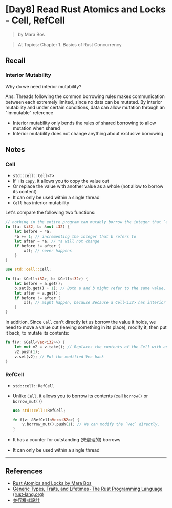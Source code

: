 # [Day8] Read Rust Atomics and Locks - Cell, RefCell

> by Mara Bos

> At Topics: Chapter 1. Basics of Rust Concurrency

## Recall

### Interior Mutability

Why do we need interior mutability?

Ans: Threads following the common borrowing rules makes communication between each extremely limited, since no data can be mutated. By interior mutability and under certain conditions, data can allow mutation through an "immutable" reference

- Interior mutability only bends the rules of shared borrowing to allow mutation when shared
- Interior mutability does not change anything about exclusive borrowing

## Notes

### Cell

- `std::cell::Cell<T>`
- If `T` is `Copy`, it allows you to copy the value out
- Or replace the value with another value as a whole (not allow to borrow its content)
- It can only be used within a single thread
- `Cell` has interior mutability

Let's compare the following two functions:

```rust
// nothing in the entire program can mutably borrow the integer that `a` refers to as long as `a` is borrowing it.
fn f(a: &i32, b: &mut i32) {
    let before = *a;
    *b += 1; // incrementing the integer that b refers to
    let after = *a; // *a will not change
    if before != after {
        x(); // never happens
    }
}

use std::cell::Cell;

fn f(a: &Cell<i32>, b: &Cell<i32>) {
    let before = a.get();
    b.set(b.get() + 1); // Both a and b might refer to the same value, such that mutating through b might affect a as well
    let after = a.get();
    if before != after {
        x(); // might happen, because Because a Cell<i32> has interior mutability
    }
}
```

In addition, Since `Cell` can’t directly let us borrow the value it holds, we need to move a value out (leaving something in its place), modify it, then put it back, to mutate its contents:

```rust
fn f(v: &Cell<Vec<i32>>) {
    let mut v2 = v.take(); // Replaces the contents of the Cell with an empty Vec (leaving something in its place)
    v2.push(1);
    v.set(v2); // Put the modified Vec back
}
```

### RefCell

- `std::cell::RefCell`
- Unlike `Cell`, it allows you to borrow its contents (call `borrow()` or `borrow_mut()`)

    ```rust
    use std::cell::RefCell;

    fn f(v: &RefCell<Vec<i32>>) {
        v.borrow_mut().push(1); // We can modify the `Vec` directly.
    }
    ```

- It has a counter for outstanding (未處理的) borrows
- It can only be used within a single thread

---

## References

- [Rust Atomics and Locks by Mara Bos](https://marabos.nl/atomics/)
- [Generic Types, Traits, and Lifetimes - The Rust Programming Language (rust-lang.org)](https://doc.rust-lang.org/stable/book/ch10-00-generics.html)
- [並行程式設計](https://hackmd.io/@sysprog/concurrency/https%3A%2F%2Fhackmd.io%2F%40sysprog%2FS1AMIFt0D)
